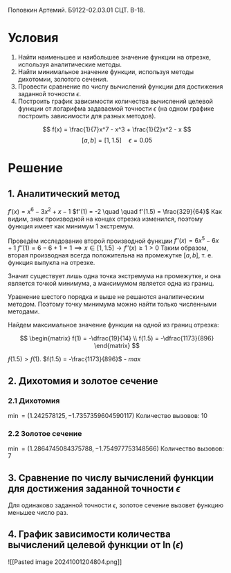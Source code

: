 Поповкин Артемий.
Б9122-02.03.01 СЦТ.
В-18.

# Условия
1. Найти наименьшее и наибольшее значение функции на отрезке, используя аналитические методы.
2. Найти минимальное значение функции, используя методы дихотомии, золотого сечения.
3. Провести сравнение по числу вычислений функции для достижения заданной точности $\epsilon$. 
4. Построить график зависимости количества вычислений целевой функции от логарифма задаваемой точности $\epsilon$ (на одном графике построить зависимости для разных методов).

$$
f(x) = \frac{1}{7}x^7 - x^3 + \frac{1}{2}x^2 - x
$$
$$
[a, b] = [1, 1.5]  \quad \epsilon = 0.05 
$$
# Решение
## 1. Аналитический метод
$f'(x) = x^6 - 3x^2 + x - 1$
$f'(1) = -2  \quad   \quad f'(1.5) = \frac{329}{64}$
Как видим, знак производной на концах отрезка изменился, поэтому функция имеет как минимум $1$ экстремум.

Проведём исследование второй производной функции
$f''(x) = 6x^5 - 6x + 1$
$f''(1) = 6 - 6 + 1 = 1 \implies x \in [1, 1.5] \to f''(x) \geq 1 > 0$
Таким образом, вторая производная всегда положительна на промежутке $[a, b]$, т. е. функция выпукла на отрезке.

Значит существует лишь одна точка экстремума на промежутке, и она является точкой минимума, а максимумом является одна из границ.

Уравнение шестого порядка и выше не решаются аналитическим методом.
Поэтому точку минимума можно найти только численными методами.

Найдем максимальное значение функции на одной из границ отрезка:

$$
\begin{matrix}
f(1) = -\dfrac{19}{14} \\
f(1.5) = -\dfrac{1173}{896}
\end{matrix}
$$

$f(1.5) > f(1)$.
$f(1.5) = -\frac{1173}{896}$ - $max$

## 2. Дихотомия и золотое сечение
### 2.1 Дихотомия
$\min = (1.242578125, -1.7357359604590117)$
Количество вызовов: $10$
### 2.2 Золотое сечение
$\min = (1.2864745084375788, -1.754977753148566)$
Количество вызовов: $7$

## 3. Сравнение по числу вычислений функции для достижения заданной точности $\epsilon$
Для одинаково заданной точности $\epsilon$, золотое сечение вызовет функцию меньшее число раз.

## 4. График  зависимости количества вычислений целевой функции от $\ln(\epsilon)$
![[Pasted image 20241001204804.png]]